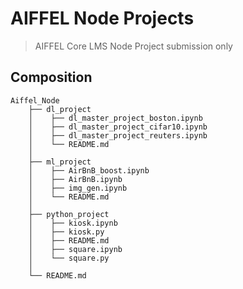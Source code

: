 # AIFFEL Node Projects

> AIFFEL Core LMS Node Project submission only

## Composition

```
Aiffel_Node
    ├── dl_project
    │    ├── dl_master_project_boston.ipynb
    │    ├── dl_master_project_cifar10.ipynb
    │    ├── dl_master_project_reuters.ipynb
    │    └── README.md
    │
    ├── ml_project
    │    ├── AirBnB_boost.ipynb
    │    ├── AirBnB.ipynb
    │    ├── img_gen.ipynb
    │    └── README.md
    │
    ├── python_project
    │    ├── kiosk.ipynb
    │    ├── kiosk.py
    │    ├── README.md
    │    ├── square.ipynb
    │    └── square.py
    │
    └── README.md
```
